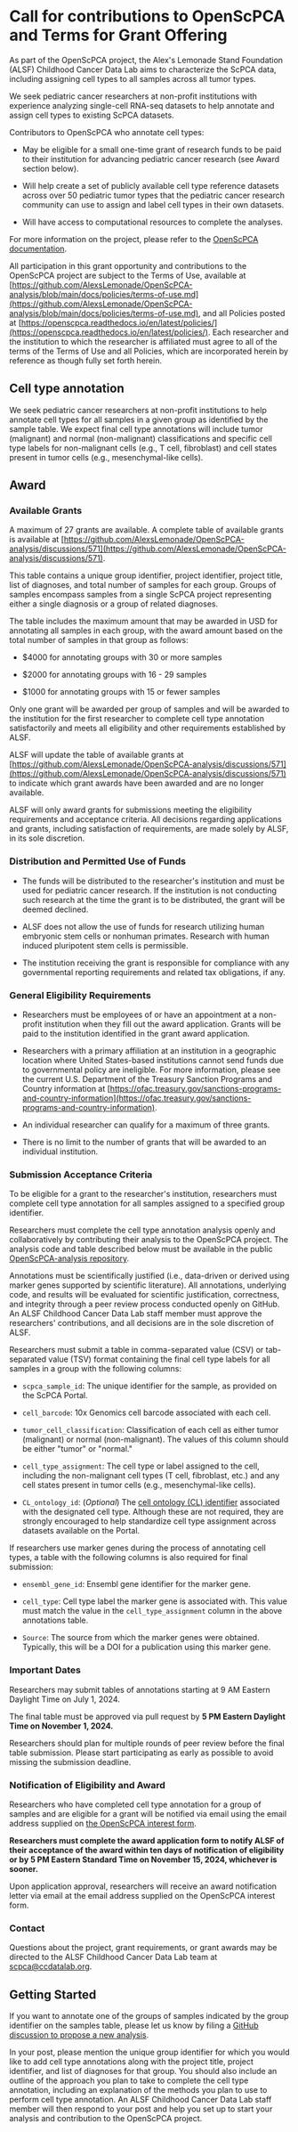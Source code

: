 # Call for contributions to OpenScPCA and Terms for Grant Offering

As part of the OpenScPCA project, the Alex's Lemonade Stand Foundation (ALSF) Childhood Cancer Data Lab aims to characterize the ScPCA data, including assigning cell types to all samples across all tumor types.

We seek pediatric cancer researchers at non-profit institutions with experience analyzing single-cell RNA-seq datasets to help annotate and assign cell types to existing ScPCA datasets.

Contributors to OpenScPCA who annotate cell types:

-   May be eligible for a small one-time grant of research funds to be paid to their institution for advancing pediatric cancer research (see Award section below).

-   Will help create a set of publicly available cell type reference datasets across over 50 pediatric tumor types that the pediatric cancer research community can use to assign and label cell types in their own datasets.

-   Will have access to computational resources to complete the analyses.

For more information on the project, please refer to the [OpenScPCA documentation](https://openscpca.readthedocs.io/en/latest/).

All participation in this grant opportunity and contributions to the OpenScPCA project are subject to the Terms of Use, available at [https://github.com/AlexsLemonade/OpenScPCA-analysis/blob/main/docs/policies/terms-of-use.md](https://github.com/AlexsLemonade/OpenScPCA-analysis/blob/main/docs/policies/terms-of-use.md), and all Policies posted at [https://openscpca.readthedocs.io/en/latest/policies/](https://openscpca.readthedocs.io/en/latest/policies/). Each researcher and the institution to which the researcher is affiliated must agree to all of the terms of the Terms of Use and all Policies, which are incorporated herein by reference as though fully set forth herein.

## Cell type annotation

We seek pediatric cancer researchers at non-profit institutions to help annotate cell types for all samples in a given group as identified by the sample table. We expect final cell type annotations will include tumor (malignant) and normal (non-malignant) classifications and specific cell type labels for non-malignant cells (e.g., T cell, fibroblast) and cell states present in tumor cells (e.g., mesenchymal-like cells).

## Award

### Available Grants

A maximum of 27 grants are available. A complete table of available grants is available at [https://github.com/AlexsLemonade/OpenScPCA-analysis/discussions/571](https://github.com/AlexsLemonade/OpenScPCA-analysis/discussions/571).

This table contains a unique group identifier, project identifier, project title, list of diagnoses, and total number of samples for each group. Groups of samples encompass samples from a single ScPCA project representing either a single diagnosis or a group of related diagnoses.

The table includes the maximum amount that may be awarded in USD for annotating all samples in each group, with the award amount based on the total number of samples in that group as follows:

-   $4000 for annotating groups with 30 or more samples

-   $2000 for annotating groups with 16 - 29 samples

-   $1000 for annotating groups with 15 or fewer samples

Only one grant will be awarded per group of samples and will be awarded to the institution for the first researcher to complete cell type annotation satisfactorily and meets all eligibility and other requirements established by ALSF.

ALSF will update the table of available grants at [https://github.com/AlexsLemonade/OpenScPCA-analysis/discussions/571](https://github.com/AlexsLemonade/OpenScPCA-analysis/discussions/571) to indicate which grant awards have been awarded and are no longer available.

ALSF will only award grants for submissions meeting the eligibility requirements and acceptance criteria. All decisions regarding applications and grants, including satisfaction of requirements, are made solely by ALSF, in its sole discretion.

### Distribution and Permitted Use of Funds

-   The funds will be distributed to the researcher's institution and must be used for pediatric cancer research. If the institution is not conducting such research at the time the grant is to be distributed, the grant will be deemed declined.

-   ALSF does not allow the use of funds for research utilizing human embryonic stem cells or nonhuman primates. Research with human induced pluripotent stem cells is permissible.

-   The institution receiving the grant is responsible for compliance with any governmental reporting requirements and related tax obligations, if any.

### General Eligibility Requirements

-   Researchers must be employees of or have an appointment at a non-profit institution when they fill out the award application. Grants will be paid to the institution identified in the grant award application.

-   Researchers with a primary affiliation at an institution in a geographic location where United States-based institutions cannot send funds due to governmental policy are ineligible. For more information, please see the current U.S. Department of the Treasury Sanction Programs and Country information at [https://ofac.treasury.gov/sanctions-programs-and-country-information](https://ofac.treasury.gov/sanctions-programs-and-country-information).

-   An individual researcher can qualify for a maximum of three grants.

-   There is no limit to the number of grants that will be awarded to an individual institution.

### Submission Acceptance Criteria

To be eligible for a grant to the researcher's institution, researchers must complete cell type annotation for all samples assigned to a specified group identifier.

Researchers must complete the cell type annotation analysis openly and collaboratively by contributing their analysis to the OpenScPCA project. The analysis code and table described below must be available in the public [OpenScPCA-analysis repository](https://github.com/AlexsLemonade/OpenScPCA-analysis).

Annotations must be scientifically justified (i.e., data-driven or derived using marker genes supported by scientific literature). All annotations, underlying code, and results will be evaluated for scientific justification, correctness, and integrity through a peer review process conducted openly on GitHub. An ALSF Childhood Cancer Data Lab staff member must approve the researchers' contributions, and all decisions are in the sole discretion of ALSF.

Researchers must submit a table in comma-separated value (CSV) or tab-separated value (TSV) format containing the final cell type labels for all samples in a group with the following columns:

-   `scpca_sample_id`: The unique identifier for the sample, as provided on the ScPCA Portal.

-   `cell_barcode`: 10x Genomics cell barcode associated with each cell.

-   `tumor_cell_classification`: Classification of each cell as either tumor (malignant) or normal (non-malignant). The values of this column should be either "tumor" or "normal."

-   `cell_type_assignment`: The cell type or label assigned to the cell, including the non-malignant cell types (T cell, fibroblast, etc.) and any cell states present in tumor cells (e.g., mesenchymal-like cells).

-   `CL_ontology_id`: (*Optional*) The [cell ontology (CL) identifier](https://www.ebi.ac.uk/ols4/ontologies/cl) associated with the designated cell type. Although these are not required, they are strongly encouraged to help standardize cell type assignment across datasets available on the Portal.

If researchers use marker genes during the process of annotating cell types, a table with the following columns is also required for final submission:

-   `ensembl_gene_id`: Ensembl gene identifier for the marker gene.

-   `cell_type`: Cell type label the marker gene is associated with. This value must match the value in the `cell_type_assignment` column in the above annotations table.

-   `Source`: The source from which the marker genes were obtained. Typically, this will be a DOI for a publication using this marker gene.

### Important Dates

Researchers may submit tables of annotations starting at 9 AM Eastern Daylight Time on July 1, 2024.

The final table must be approved via pull request by **5 PM Eastern Daylight Time on November 1, 2024.**

Researchers should plan for multiple rounds of peer review before the final table submission. Please start participating as early as possible to avoid missing the submission deadline.

### Notification of Eligibility and Award

Researchers who have completed cell type annotation for a group of samples and are eligible for a grant will be notified via email using the email address supplied on [the OpenScPCA interest form](https://share.hsforms.com/1MlLtkGYSQa6j23HY_0fKaw336z0).

**Researchers must complete the award application form to notify ALSF of their acceptance of the award within ten days of notification of eligibility or by 5 PM Eastern Standard Time on November 15, 2024, whichever is sooner.**

Upon application approval, researchers will receive an award notification letter via email at the email address supplied on the OpenScPCA interest form.

### Contact

Questions about the project, grant requirements, or grant awards may be directed to the ALSF Childhood Cancer Data Lab team at [scpca@ccdatalab.org](mailto:scpca@ccdatalab.org).

##  

## Getting Started

If you want to annotate one of the groups of samples indicated by the group identifier on the samples table, please let us know by filing a [GitHub discussion to propose a new analysis](https://github.com/AlexsLemonade/OpenScPCA-analysis/discussions/new?category=propose-a-new-analysis).

In your post, please mention the unique group identifier for which you would like to add cell type annotations along with the project title, project identifier, and list of diagnoses for that group. You should also include an outline of the approach you plan to take to complete the cell type annotation, including an explanation of the methods you plan to use to perform cell type annotation. An ALSF Childhood Cancer Data Lab staff member will then respond to your post and help you set up to start your analysis and contribution to the OpenScPCA project.
